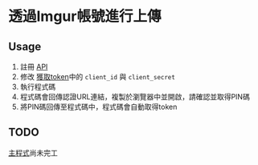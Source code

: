 # 透過Imgur帳號進行上傳

## Usage

1. 註冊 [API](https://api.imgur.com/oauth2/addclient)
2. 修改 [獲取token](Imgur_get_tokens_by_pin.py)中的 `client_id` 與 `client_secret`
3. 執行程式碼
4. 程式碼會回傳認證URL連結，複製於瀏覽器中並開啟，請確認並取得PIN碼
5. 將PIN碼回傳至程式碼中，程式碼會自動取得token

## TODO

[主程式](MD-Imgur_Transfor_by_OAuth2.py)尚未完工
